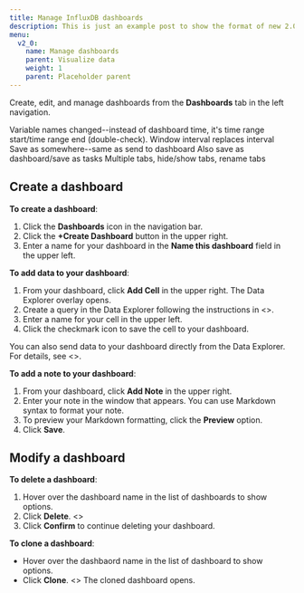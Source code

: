 ```yaml
---
title: Manage InfluxDB dashboards
description: This is just an example post to show the format of new 2.0 posts
menu:
  v2_0:
    name: Manage dashboards
    parent: Visualize data
    weight: 1
    parent: Placeholder parent
---
```


Create, edit, and manage dashboards from the **Dashboards** tab in the left navigation.

Variable names changed--instead of dashboard time, it's time range start/time range end (double-check).
Window interval replaces interval
Save as somewhere--same as send to dashboard
Also save as dashboard/save as tasks
Multiple tabs, hide/show tabs, rename tabs


## Create a dashboard

**To create a dashboard**:

1. Click the **Dashboards** icon in the navigation bar.
2. Click the **+Create Dashboard** button in the upper right.
3. Enter a name for your dashboard in the **Name this dashboard** field in the upper left.

**To add data to your dashboard**:

1. From your dashboard, click **Add Cell** in the upper right. The Data Explorer overlay opens.
2. Create a query in the Data Explorer following the instructions in <<link to data explorer article>>.
3. Enter a name for your cell in the upper left.
4. Click the checkmark icon to save the cell to your dashboard.

You can also send data to your dashboard directly from the Data Explorer. For details, see <<link to data explorer article>>.

**To add a note to your dashboard**:
1. From your dashboard, click **Add Note** in the upper right.
2. Enter your note in the window that appears. You can use Markdown syntax to format your note.
3. To preview your Markdown formatting, click the **Preview** option.
4. Click **Save**.


## Modify a dashboard

 **To delete a dashboard**:
 1. Hover over the dashboard name in the list of dashboards to show options.
 2. Click **Delete**.
 <<SCREENSHOT>>
 3. Click **Confirm** to continue deleting your dashboard.

**To clone a dashboard**:
* Hover over the dashbaord name in the list of dashboard to show options.
* Click **Clone**.
<<SCREEENSHOT>>
 The cloned dashboard opens.

